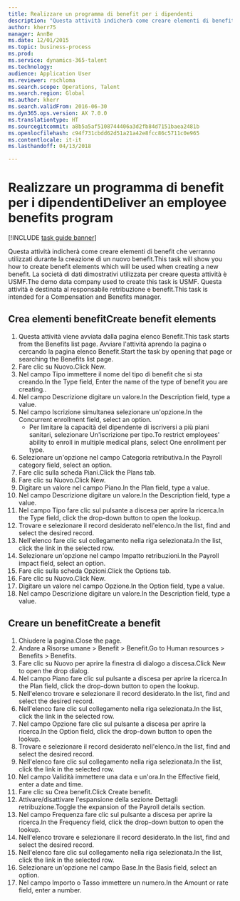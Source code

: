```yaml
--- 
title: Realizzare un programma di benefit per i dipendenti
description: "Questa attività indicherà come creare elementi di benefit che verranno utilizzati durante la creazione di un nuovo benefit."
author: kherr75
manager: AnnBe
ms.date: 12/01/2015
ms.topic: business-process
ms.prod: 
ms.service: dynamics-365-talent
ms.technology: 
audience: Application User
ms.reviewer: rschloma
ms.search.scope: Operations, Talent
ms.search.region: Global
ms.author: kherr
ms.search.validFrom: 2016-06-30
ms.dyn365.ops.version: AX 7.0.0
ms.translationtype: HT
ms.sourcegitcommit: a8b5a5af5108744406a3d2fb84d7151baea2481b
ms.openlocfilehash: c94f731cbdd62d51a21a42e8fcc86c5711c0e965
ms.contentlocale: it-it
ms.lasthandoff: 04/13/2018

---
```

# <a name="deliver-an-employee-benefits-program"></a><span data-ttu-id="a13ab-103">Realizzare un programma di benefit per i dipendenti</span><span class="sxs-lookup"><span data-stu-id="a13ab-103">Deliver an employee benefits program</span></span>

[!INCLUDE [task guide banner](../../includes/task-guide-banner.md)]

<span data-ttu-id="a13ab-104">Questa attività indicherà come creare elementi di benefit che verranno utilizzati durante la creazione di un nuovo benefit.</span><span class="sxs-lookup"><span data-stu-id="a13ab-104">This task will show you how to create benefit elements which will be used when creating a new benefit.</span></span> <span data-ttu-id="a13ab-105">La società di dati dimostrativi utilizzata per creare questa attività è USMF.</span><span class="sxs-lookup"><span data-stu-id="a13ab-105">The demo data company used to create this task is USMF.</span></span> <span data-ttu-id="a13ab-106">Questa attività è destinata al responsabile retribuzione e benefit.</span><span class="sxs-lookup"><span data-stu-id="a13ab-106">This task is intended for a Compensation and Benefits manager.</span></span>


## <a name="create-benefit-elements"></a><span data-ttu-id="a13ab-107">Crea elementi benefit</span><span class="sxs-lookup"><span data-stu-id="a13ab-107">Create benefit elements</span></span>
1. <span data-ttu-id="a13ab-108">Questa attività viene avviata dalla pagina elenco Benefit.</span><span class="sxs-lookup"><span data-stu-id="a13ab-108">This task starts from the Benefits list page.</span></span> <span data-ttu-id="a13ab-109">Avviare l'attività aprendo la pagina o cercando la pagina elenco Benefit.</span><span class="sxs-lookup"><span data-stu-id="a13ab-109">Start the task by opening that page or searching the Benefits list page.</span></span>
2. <span data-ttu-id="a13ab-110">Fare clic su Nuovo.</span><span class="sxs-lookup"><span data-stu-id="a13ab-110">Click New.</span></span>
3. <span data-ttu-id="a13ab-111">Nel campo Tipo immettere il nome del tipo di benefit che si sta creando.</span><span class="sxs-lookup"><span data-stu-id="a13ab-111">In the Type field, Enter the name of the type of benefit you are creating..</span></span>
4. <span data-ttu-id="a13ab-112">Nel campo Descrizione digitare un valore.</span><span class="sxs-lookup"><span data-stu-id="a13ab-112">In the Description field, type a value.</span></span>
5. <span data-ttu-id="a13ab-113">Nel campo Iscrizione simultanea selezionare un'opzione.</span><span class="sxs-lookup"><span data-stu-id="a13ab-113">In the Concurrent enrollment field, select an option.</span></span>
    * <span data-ttu-id="a13ab-114">Per limitare la capacità del dipendente di iscriversi a più piani sanitari, selezionare Un'iscrizione per tipo.</span><span class="sxs-lookup"><span data-stu-id="a13ab-114">To restrict employees' ability to enroll in multiple medical plans, select One enrollment per type.</span></span>  
6. <span data-ttu-id="a13ab-115">Selezionare un'opzione nel campo Categoria retributiva.</span><span class="sxs-lookup"><span data-stu-id="a13ab-115">In the Payroll category field, select an option.</span></span>
7. <span data-ttu-id="a13ab-116">Fare clic sulla scheda Piani.</span><span class="sxs-lookup"><span data-stu-id="a13ab-116">Click the Plans tab.</span></span>
8. <span data-ttu-id="a13ab-117">Fare clic su Nuovo.</span><span class="sxs-lookup"><span data-stu-id="a13ab-117">Click New.</span></span>
9. <span data-ttu-id="a13ab-118">Digitare un valore nel campo Piano.</span><span class="sxs-lookup"><span data-stu-id="a13ab-118">In the Plan field, type a value.</span></span>
10. <span data-ttu-id="a13ab-119">Nel campo Descrizione digitare un valore.</span><span class="sxs-lookup"><span data-stu-id="a13ab-119">In the Description field, type a value.</span></span>
11. <span data-ttu-id="a13ab-120">Nel campo Tipo fare clic sul pulsante a discesa per aprire la ricerca.</span><span class="sxs-lookup"><span data-stu-id="a13ab-120">In the Type field, click the drop-down button to open the lookup.</span></span>
12. <span data-ttu-id="a13ab-121">Trovare e selezionare il record desiderato nell'elenco.</span><span class="sxs-lookup"><span data-stu-id="a13ab-121">In the list, find and select the desired record.</span></span>
13. <span data-ttu-id="a13ab-122">Nell'elenco fare clic sul collegamento nella riga selezionata.</span><span class="sxs-lookup"><span data-stu-id="a13ab-122">In the list, click the link in the selected row.</span></span>
14. <span data-ttu-id="a13ab-123">Selezionare un'opzione nel campo Impatto retribuzioni.</span><span class="sxs-lookup"><span data-stu-id="a13ab-123">In the Payroll impact field, select an option.</span></span>
15. <span data-ttu-id="a13ab-124">Fare clic sulla scheda Opzioni.</span><span class="sxs-lookup"><span data-stu-id="a13ab-124">Click the Options tab.</span></span>
16. <span data-ttu-id="a13ab-125">Fare clic su Nuovo.</span><span class="sxs-lookup"><span data-stu-id="a13ab-125">Click New.</span></span>
17. <span data-ttu-id="a13ab-126">Digitare un valore nel campo Opzione.</span><span class="sxs-lookup"><span data-stu-id="a13ab-126">In the Option field, type a value.</span></span>
18. <span data-ttu-id="a13ab-127">Nel campo Descrizione digitare un valore.</span><span class="sxs-lookup"><span data-stu-id="a13ab-127">In the Description field, type a value.</span></span>

## <a name="create-a-benefit"></a><span data-ttu-id="a13ab-128">Creare un benefit</span><span class="sxs-lookup"><span data-stu-id="a13ab-128">Create a benefit</span></span>
1. <span data-ttu-id="a13ab-129">Chiudere la pagina.</span><span class="sxs-lookup"><span data-stu-id="a13ab-129">Close the page.</span></span>
2. <span data-ttu-id="a13ab-130">Andare a Risorse umane > Benefit > Benefit.</span><span class="sxs-lookup"><span data-stu-id="a13ab-130">Go to Human resources > Benefits > Benefits.</span></span>
3. <span data-ttu-id="a13ab-131">Fare clic su Nuovo per aprire la finestra di dialogo a discesa.</span><span class="sxs-lookup"><span data-stu-id="a13ab-131">Click New to open the drop dialog.</span></span>
4. <span data-ttu-id="a13ab-132">Nel campo Piano fare clic sul pulsante a discesa per aprire la ricerca.</span><span class="sxs-lookup"><span data-stu-id="a13ab-132">In the Plan field, click the drop-down button to open the lookup.</span></span>
5. <span data-ttu-id="a13ab-133">Nell'elenco trovare e selezionare il record desiderato.</span><span class="sxs-lookup"><span data-stu-id="a13ab-133">In the list, find and select the desired record.</span></span>
6. <span data-ttu-id="a13ab-134">Nell'elenco fare clic sul collegamento nella riga selezionata.</span><span class="sxs-lookup"><span data-stu-id="a13ab-134">In the list, click the link in the selected row.</span></span>
7. <span data-ttu-id="a13ab-135">Nel campo Opzione fare clic sul pulsante a discesa per aprire la ricerca.</span><span class="sxs-lookup"><span data-stu-id="a13ab-135">In the Option field, click the drop-down button to open the lookup.</span></span>
8. <span data-ttu-id="a13ab-136">Trovare e selezionare il record desiderato nell'elenco.</span><span class="sxs-lookup"><span data-stu-id="a13ab-136">In the list, find and select the desired record.</span></span>
9. <span data-ttu-id="a13ab-137">Nell'elenco fare clic sul collegamento nella riga selezionata.</span><span class="sxs-lookup"><span data-stu-id="a13ab-137">In the list, click the link in the selected row.</span></span>
10. <span data-ttu-id="a13ab-138">Nel campo Validità immettere una data e un'ora.</span><span class="sxs-lookup"><span data-stu-id="a13ab-138">In the Effective field, enter a date and time.</span></span>
11. <span data-ttu-id="a13ab-139">Fare clic su Crea benefit.</span><span class="sxs-lookup"><span data-stu-id="a13ab-139">Click Create benefit.</span></span>
12. <span data-ttu-id="a13ab-140">Attivare/disattivare l'espansione della sezione Dettagli retribuzione.</span><span class="sxs-lookup"><span data-stu-id="a13ab-140">Toggle the expansion of the Payroll details section.</span></span>
13. <span data-ttu-id="a13ab-141">Nel campo Frequenza fare clic sul pulsante a discesa per aprire la ricerca.</span><span class="sxs-lookup"><span data-stu-id="a13ab-141">In the Frequency field, click the drop-down button to open the lookup.</span></span>
14. <span data-ttu-id="a13ab-142">Nell'elenco trovare e selezionare il record desiderato.</span><span class="sxs-lookup"><span data-stu-id="a13ab-142">In the list, find and select the desired record.</span></span>
15. <span data-ttu-id="a13ab-143">Nell'elenco fare clic sul collegamento nella riga selezionata.</span><span class="sxs-lookup"><span data-stu-id="a13ab-143">In the list, click the link in the selected row.</span></span>
16. <span data-ttu-id="a13ab-144">Selezionare un'opzione nel campo Base.</span><span class="sxs-lookup"><span data-stu-id="a13ab-144">In the Basis field, select an option.</span></span>
17. <span data-ttu-id="a13ab-145">Nel campo Importo o Tasso immettere un numero.</span><span class="sxs-lookup"><span data-stu-id="a13ab-145">In the Amount or rate field, enter a number.</span></span>


